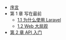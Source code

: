 * [序言](preface)
* 第 1 章 写在最前
    * [1.1 为什么使用 Laravel](chapter01/why_laravel)
    * [1.2 Web 大局观](chapter01/overview)
* [第 2 章 API 入门](chapter02/api_begin)